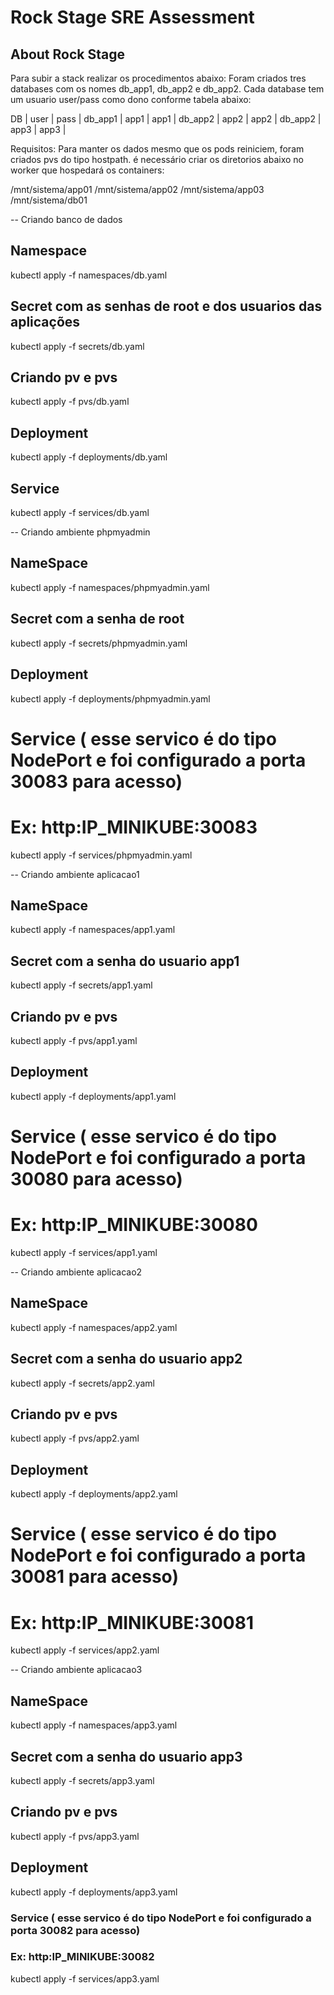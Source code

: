# Rock Stage SRE Assessment

## About Rock Stage

Para subir a stack realizar os procedimentos abaixo:
Foram criados tres databases com os nomes db_app1, db_app2 e db_app2. Cada database tem um usuario user/pass como dono conforme tabela abaixo:

DB      | user | pass |
db_app1 | app1 | app1 |
db_app2 | app2 | app2 |
db_app2 | app3 | app3 |

Requisitos: Para manter os dados mesmo que os pods reiniciem, foram criados pvs do tipo hostpath. é necessário criar os diretorios abaixo no worker que hospedará os containers:

/mnt/sistema/app01
/mnt/sistema/app02
/mnt/sistema/app03
/mnt/sistema/db01

--  Criando banco de dados

## Namespace
kubectl apply -f namespaces/db.yaml

## Secret com as senhas de root e dos usuarios das aplicações
kubectl apply -f secrets/db.yaml

## Criando pv e pvs
kubectl apply -f pvs/db.yaml

## Deployment
kubectl apply -f deployments/db.yaml

## Service
kubectl apply -f services/db.yaml

-- Criando ambiente phpmyadmin
## NameSpace
kubectl apply -f namespaces/phpmyadmin.yaml

## Secret com a senha de root 
kubectl apply -f secrets/phpmyadmin.yaml

## Deployment
kubectl apply -f deployments/phpmyadmin.yaml

# Service ( esse servico é do tipo NodePort e foi configurado a porta 30083 para acesso)
# Ex: http:IP_MINIKUBE:30083
kubectl apply -f services/phpmyadmin.yaml

-- Criando ambiente aplicacao1
## NameSpace
kubectl apply -f namespaces/app1.yaml

## Secret com a senha do usuario app1
kubectl apply -f secrets/app1.yaml

## Criando pv e pvs
kubectl apply -f pvs/app1.yaml

## Deployment
kubectl apply -f deployments/app1.yaml

# Service ( esse servico é do tipo NodePort e foi configurado a porta 30080 para acesso)
# Ex: http:IP_MINIKUBE:30080
kubectl apply -f services/app1.yaml

-- Criando ambiente aplicacao2
## NameSpace
kubectl apply -f namespaces/app2.yaml

## Secret com a senha do usuario app2
kubectl apply -f secrets/app2.yaml

## Criando pv e pvs
kubectl apply -f pvs/app2.yaml

## Deployment
kubectl apply -f deployments/app2.yaml

# Service ( esse servico é do tipo NodePort e foi configurado a porta 30081 para acesso)
# Ex: http:IP_MINIKUBE:30081
kubectl apply -f services/app2.yaml


-- Criando ambiente aplicacao3
## NameSpace
kubectl apply -f namespaces/app3.yaml

## Secret com a senha do usuario app3
kubectl apply -f secrets/app3.yaml

## Criando pv e pvs
kubectl apply -f pvs/app3.yaml

## Deployment
kubectl apply -f deployments/app3.yaml

### Service ( esse servico é do tipo NodePort e foi configurado a porta 30082 para acesso)
### Ex: http:IP_MINIKUBE:30082
kubectl apply -f services/app3.yaml
